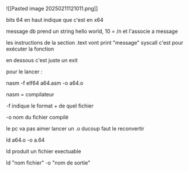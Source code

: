 
![[Pasted image 20250211121011.png]]

bits 64 en haut indique que c'est en x64

message  db prend un string hello world, 10 = /n et l'associe a message

les instructions de la section .text vont print "message" syscall c'est pour exécuter la fonction

en dessous c'est juste un exit 

pour le lancer :

nasm -f elf64 a64.asm -o a64.o

nasm = compilateur

-f indique le format + de quel fichier

-o nom du fichier compilé

le pc va pas aimer lancer un .o ducoup faut le reconvertir 

ld a64.o -o a.64

ld produit un fichier exectuable 

ld "nom fichier" -o "nom de sortie"
